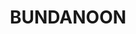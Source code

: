 ---
lastmod: '2025-04-06T06:05:20+00:00'
latitude: -34.715579
layout: suburb
longitude: 150.293226
postcode: '2578'
state: NSW
title: BUNDANOON
url: /nsw/bundanoon/
---